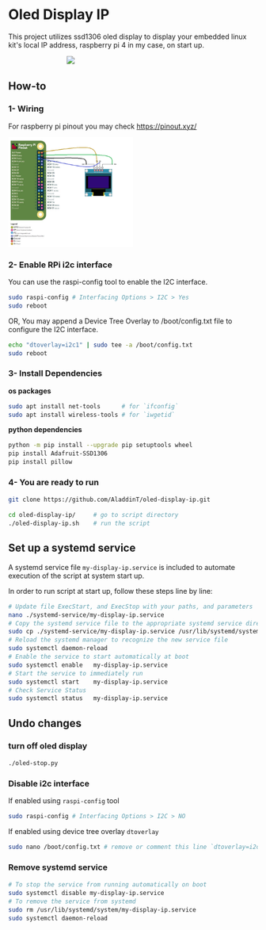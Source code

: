 # Oled Display IP
This project utilizes ssd1306 oled display to display your embedded linux kit's local IP address, raspberry pi 4 in my case, on start up.
<div style="text-align:center; width:50%">
    <img src="./media/demo.gif">
</div>


## How-to 

### 1- Wiring
For raspberry pi pinout you may check https://pinout.xyz/ 
<!-- WIRING DIAGRAM -->
<div style="text-align:center; width:50%">
    <img src="./media/ssd1306-wiring.png">
</div>

### 2- Enable RPi i2c interface
You can use the raspi-config tool to enable the I2C interface.
```bash
sudo raspi-config # Interfacing Options > I2C > Yes
sudo reboot 
```
OR, You may append a Device Tree Overlay to /boot/config.txt file to configure the I2C interface. 
```bash
echo "dtoverlay=i2c1" | sudo tee -a /boot/config.txt
sudo reboot
```

### 3- Install Dependencies

**os packages**
```bash
sudo apt install net-tools      # for `ifconfig`
sudo apt install wireless-tools # for `iwgetid`
```
**python dependencies**
```bash    
python -m pip install --upgrade pip setuptools wheel
pip install Adafruit-SSD1306    
pip install pillow
```
### 4- You are ready to run

```bash
git clone https://github.com/AladdinT/oled-display-ip.git
```

```bash
cd oled-display-ip/     # go to script directory
./oled-display-ip.sh    # run the script
```

## Set up a systemd service
A systemd service file `my-display-ip.service` is included to automate execution of the script at system start up.

In order to run script at start up, follow these steps line by line:

```bash
# Update file ExecStart, and ExecStop with your paths, and parameters
nano ./systemd-service/my-display-ip.service
# Copy the systemd service file to the appropriate systemd service directory
sudo cp ./systemd-service/my-display-ip.service /usr/lib/systemd/system/
# Reload the systemd manager to recognize the new service file
sudo systemctl daemon-reload
# Enable the service to start automatically at boot
sudo systemctl enable   my-display-ip.service
# Start the service to immediately run
sudo systemctl start    my-display-ip.service
# Check Service Status
sudo systemctl status   my-display-ip.service
```
## Undo changes

### turn off oled display
```bash
./oled-stop.py 
```

### Disable i2c interface
If enabled using `raspi-config` tool
```bash
sudo raspi-config # Interfacing Options > I2C > NO
```

If enabled using device tree overlay `dtoverlay` 
```bash
sudo nano /boot/config.txt # remove or comment this line `dtoverlay=i2c1`
```

### Remove systemd service
```bash
# To stop the service from running automatically on boot
sudo systemctl disable my-display-ip.service
# To remove the service from systemd
sudo rm /usr/lib/systemd/system/my-display-ip.service
sudo systemctl daemon-reload
```

